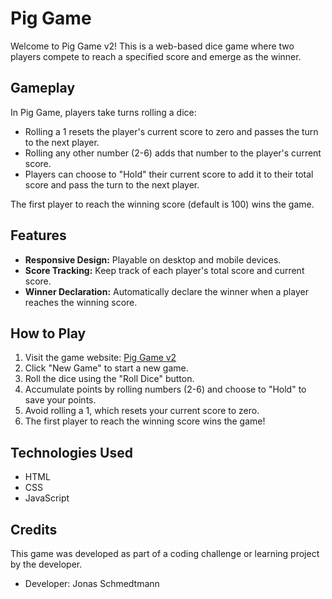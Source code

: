 # Pig Game

Welcome to Pig Game v2! This is a web-based dice game where two players compete to reach a specified score and emerge as the winner.

## Gameplay

In Pig Game, players take turns rolling a dice:
- Rolling a 1 resets the player's current score to zero and passes the turn to the next player.
- Rolling any other number (2-6) adds that number to the player's current score.
- Players can choose to "Hold" their current score to add it to their total score and pass the turn to the next player.

The first player to reach the winning score (default is 100) wins the game.

## Features

- **Responsive Design:** Playable on desktop and mobile devices.
- **Score Tracking:** Keep track of each player's total score and current score.
- **Winner Declaration:** Automatically declare the winner when a player reaches the winning score.

## How to Play

1. Visit the game website: [Pig Game v2](https://66451746a35591781c3d4d1b--unrivaled-pastelito-13195d.netlify.app/)
2. Click "New Game" to start a new game.
3. Roll the dice using the "Roll Dice" button.
4. Accumulate points by rolling numbers (2-6) and choose to "Hold" to save your points.
5. Avoid rolling a 1, which resets your current score to zero.
6. The first player to reach the winning score wins the game!

## Technologies Used

- HTML
- CSS
- JavaScript

## Credits

This game was developed as part of a coding challenge or learning project by the developer.

- Developer: Jonas Schmedtmann



